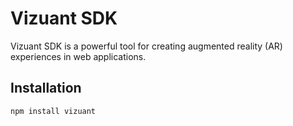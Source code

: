# Vizuant SDK

Vizuant SDK is a powerful tool for creating augmented reality (AR) experiences in web applications.

## Installation

```bash
npm install vizuant

